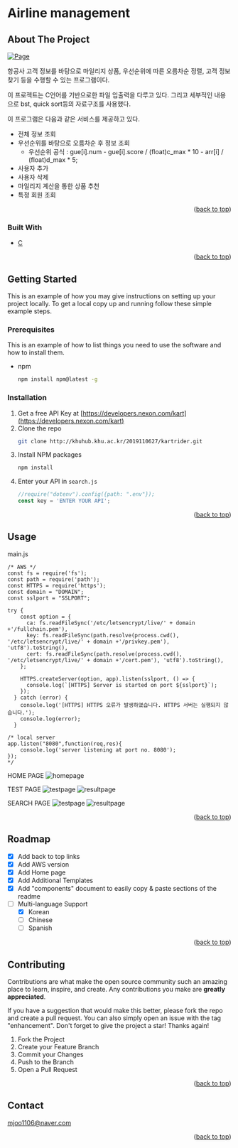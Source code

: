<!-- PROJECT LOGO -->
# Airline management






<!-- ABOUT THE PROJECT -->
## About The Project

[![Page][product-screenshot]](https://2019110627.osschatbot.ga:23023/)

항공사 고객 정보를 바탕으로 마일리지 상품, 우선순위에 따른 오름차순 정렬, 고객 정보 찾기 등을 수행할 수 있는 프로그램이다.

이 프로젝트는 C언어를 기반으로한 파일 입출력을 다루고 있다. 그리고 세부적인 내용으로 bst, quick sort등의 자료구조를 사용했다.

이 프로그램은 다음과 같은 서비스를 제공하고 있다.
* 전체 정보 조회
* 우선순위를 바탕으로 오름차순 후 정보 조회
  * 우선순위 공식 : gue[i].num - gue[i].score / (float)c_max * 10 - arr[i] / (float)d_max * 5; 
* 사용자 추가
* 사용자 삭제
* 마일리지 계산을 통한 상품 추천
* 특정 회원 조회

<p align="right">(<a href="#top">back to top</a>)</p>



### Built With

* [C](https://namu.wiki/w/C%EC%96%B8%EC%96%B4)


<p align="right">(<a href="#top">back to top</a>)</p>



<!-- GETTING STARTED -->
## Getting Started

This is an example of how you may give instructions on setting up your project locally.
To get a local copy up and running follow these simple example steps.

### Prerequisites

This is an example of how to list things you need to use the software and how to install them.
* npm
  ```sh
  npm install npm@latest -g
  ```

### Installation


1. Get a free API Key at [https://developers.nexon.com/kart](https://developers.nexon.com/kart)
2. Clone the repo
   ```sh
   git clone http://khuhub.khu.ac.kr/2019110627/kartrider.git
   ```
3. Install NPM packages
   ```sh
   npm install 
   ```
4. Enter your API in `search.js`
   ```js
   //require("dotenv").config({path: ".env"}); 
   const key = 'ENTER YOUR API';
   ```

<p align="right">(<a href="#top">back to top</a>)</p>



<!-- USAGE EXAMPLES -->
## Usage

main.js

``` JS
/* AWS */
const fs = require('fs');
const path = require('path');
const HTTPS = require('https');
const domain = "DOMAIN";
const sslport = "SSLPORT";

try {
    const option = {
      ca: fs.readFileSync('/etc/letsencrypt/live/' + domain +'/fullchain.pem'),
      key: fs.readFileSync(path.resolve(process.cwd(), '/etc/letsencrypt/live/' + domain +'/privkey.pem'), 'utf8').toString(),
      cert: fs.readFileSync(path.resolve(process.cwd(), '/etc/letsencrypt/live/' + domain +'/cert.pem'), 'utf8').toString(),
    };
  
    HTTPS.createServer(option, app).listen(sslport, () => {
      console.log(`[HTTPS] Server is started on port ${sslport}`);
    });
  } catch (error) {
    console.log('[HTTPS] HTTPS 오류가 발생하였습니다. HTTPS 서버는 실행되지 않습니다.');
    console.log(error);
  }
  
/* local server
app.listen("8080",function(req,res){
    console.log('server listening at port no. 8080');
});
*/
```

HOME PAGE
![homepage][homepage]


TEST PAGE
![testpage][test]
![resultpage][test_r]


SEARCH PAGE
![testpage][search]
![resultpage][search_r]
<p align="right">(<a href="#top">back to top</a>)</p>



<!-- ROADMAP -->
## Roadmap

- [x] Add back to top links
- [x] Add AWS version
- [x] Add Home page
- [x] Add Additional Templates
- [x] Add "components" document to easily copy & paste sections of the readme
- [ ] Multi-language Support
    - [x] Korean
    - [ ] Chinese
    - [ ] Spanish

<p align="right">(<a href="#top">back to top</a>)</p>



<!-- CONTRIBUTING -->
## Contributing

Contributions are what make the open source community such an amazing place to learn, inspire, and create. Any contributions you make are **greatly appreciated**.

If you have a suggestion that would make this better, please fork the repo and create a pull request. You can also simply open an issue with the tag "enhancement".
Don't forget to give the project a star! Thanks again!

1. Fork the Project
2. Create your Feature Branch 
3. Commit your Changes 
4. Push to the Branch
5. Open a Pull Request

<p align="right">(<a href="#top">back to top</a>)</p>







<!-- CONTACT -->
## Contact

mjoo1106@naver.com

<p align="right">(<a href="#top">back to top</a>)</p>





<!-- MARKDOWN LINKS & IMAGES -->
<!-- https://www.markdownguide.org/basic-syntax/#reference-style-links -->
[contributors-shield]: https://img.shields.io/github/contributors/othneildrew/Best-README-Template.svg?style=for-the-badge
[contributors-url]: https://github.com/othneildrew/Best-README-Template/graphs/contributors
[forks-shield]: https://img.shields.io/github/forks/othneildrew/Best-README-Template.svg?style=for-the-badge
[forks-url]: https://github.com/othneildrew/Best-README-Template/network/members
[stars-shield]: https://img.shields.io/github/stars/othneildrew/Best-README-Template.svg?style=for-the-badge
[stars-url]: https://github.com/othneildrew/Best-README-Template/stargazers
[issues-shield]: https://img.shields.io/github/issues/othneildrew/Best-README-Template.svg?style=for-the-badge
[issues-url]: https://github.com/othneildrew/Best-README-Template/issues
[license-shield]: https://img.shields.io/github/license/othneildrew/Best-README-Template.svg?style=for-the-badge
[license-url]: https://github.com/othneildrew/Best-README-Template/blob/master/LICENSE.txt
[linkedin-shield]: https://img.shields.io/badge/-LinkedIn-black.svg?style=for-the-badge&logo=linkedin&colorB=555
[linkedin-url]: https://linkedin.com/in/othneildrew
[product-screenshot]: images/kart.png
[homepage]:images/homepage.png
[search]:images/search.png
[search_r]:images/search_r.png
[test]:images/test.png
[test_r]:images/test_r.png
